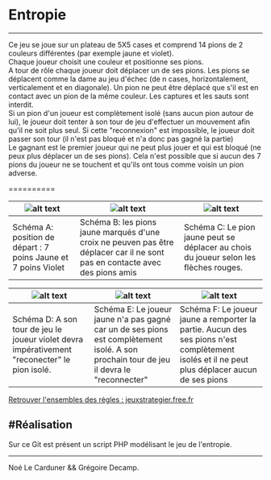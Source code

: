# Entropie	
--------------------	


Ce jeu se joue sur un plateau de 5X5 cases et comprend 14 pions de 2 couleurs différentes (par
exemple jaune et violet).	
Chaque joueur choisit une couleur et positionne ses pions.	
A tour de rôle chaque joueur doit déplacer un de ses pions. Les pions se déplacent comme la dame
au jeu d'échec (de n cases, horizontalement, verticalement et en diagonale). Un pion ne peut être
déplacé que s'il est en contact avec un pion de la même couleur. Les captures et les sauts
sont interdit.	
Si un pion d'un joueur est complètement isolé (sans aucun pion autour de lui), le joueur doit tenter à
son tour de jeu d'effectuer un mouvement afin qu'il ne soit plus seul. Si cette
"reconnexion" est impossible, le joueur doit passer son tour (il n'est pas bloqué et n'a donc pas
gagné la partie)	
Le gagnant est le premier joueur qui ne peut plus jouer et qui est bloqué (ne peux plus déplacer un
de ses pions). Cela n'est possible que si aucun des 7 pions du joueur ne se touchent et qu'ils ont tous
comme voisin un pion adverse.	

			
				
==========

![alt text](http://jeuxstrategieter.free.fr/jeu_entropie/ex1.jpg) | ![alt text](http://jeuxstrategieter.free.fr/jeu_entropie/ex4.gif) | ![alt text](http://jeuxstrategieter.free.fr/jeu_entropie/ex3.gif) |
| --------------------------- |----------------|--------------------|
|Schéma A: position de départ : 7 poins Jaune et 7 poins Violet| Schéma B: les pions jaune marqués d'une croix ne peuven pas être déplacer car il ne sont pas en contacte avec des pions amis | Schéma C: Le pion jaune peut se déplacer au chois du joueur selon les flèches rouges. | 

	
![alt text](http://jeuxstrategieter.free.fr/jeu_entropie/ex2.gif) | ![alt text](http://jeuxstrategieter.free.fr/jeu_entropie/ex6.gif) | ![alt text](http://jeuxstrategieter.free.fr/jeu_entropie/ex5.gif)|	
|-------|---------|----------|
|Schéma D: A son tour de jeu le joueur violet devra impérativement "reconecter" le pion isolé. | Schéma E: Le joueur jaune n'a pas gagné car un de ses pions est complètement isolé. A son prochain tour de jeu il devra le "reconnecter" | Schéma F: Le joueur jaune a remporter la partie. Aucun des ses pions n'est complètement isolés et il ne peut plus déplacer aucun de ses pions|

		
		
[Retrouver l'ensembles des règles : jeuxstrategier.free.fr](http://jeuxstrategieter.free.fr/Entropie_complet.php)



#Réalisation	
--------------	

Sur ce Git est présent un script PHP modélisant le jeu de l'entropie.	
	
	
	
	
		
------------------------------------------------------------	
Noé Le Carduner && Grégoire Decamp.
